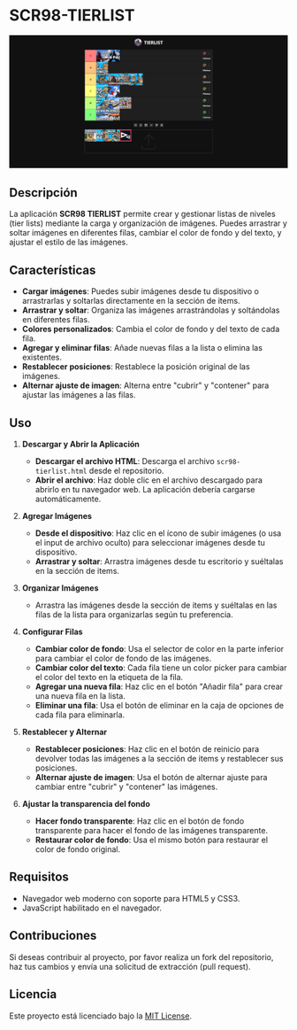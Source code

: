 # SCR98-TIERLIST

<img src="./README/TIERLIST.png"></img>

## Descripción

La aplicación **SCR98 TIERLIST** permite crear y gestionar listas de niveles (tier lists) mediante la carga y organización de imágenes. Puedes arrastrar y soltar imágenes en diferentes filas, cambiar el color de fondo y del texto, y ajustar el estilo de las imágenes.

## Características

- **Cargar imágenes**: Puedes subir imágenes desde tu dispositivo o arrastrarlas y soltarlas directamente en la sección de items.
- **Arrastrar y soltar**: Organiza las imágenes arrastrándolas y soltándolas en diferentes filas.
- **Colores personalizados**: Cambia el color de fondo y del texto de cada fila.
- **Agregar y eliminar filas**: Añade nuevas filas a la lista o elimina las existentes.
- **Restablecer posiciones**: Restablece la posición original de las imágenes.
- **Alternar ajuste de imagen**: Alterna entre "cubrir" y "contener" para ajustar las imágenes a las filas.

## Uso

1. **Descargar y Abrir la Aplicación**
   - **Descargar el archivo HTML**: Descarga el archivo `scr98-tierlist.html` desde el repositorio.
   - **Abrir el archivo**: Haz doble clic en el archivo descargado para abrirlo en tu navegador web. La aplicación debería cargarse automáticamente.

2. **Agregar Imágenes**
   - **Desde el dispositivo**: Haz clic en el ícono de subir imágenes (o usa el input de archivo oculto) para seleccionar imágenes desde tu dispositivo.
   - **Arrastrar y soltar**: Arrastra imágenes desde tu escritorio y suéltalas en la sección de items.

3. **Organizar Imágenes**
   - Arrastra las imágenes desde la sección de items y suéltalas en las filas de la lista para organizarlas según tu preferencia.

4. **Configurar Filas**
   - **Cambiar color de fondo**: Usa el selector de color en la parte inferior para cambiar el color de fondo de las imágenes.
   - **Cambiar color del texto**: Cada fila tiene un color picker para cambiar el color del texto en la etiqueta de la fila.
   - **Agregar una nueva fila**: Haz clic en el botón "Añadir fila" para crear una nueva fila en la lista.
   - **Eliminar una fila**: Usa el botón de eliminar en la caja de opciones de cada fila para eliminarla.

5. **Restablecer y Alternar**
   - **Restablecer posiciones**: Haz clic en el botón de reinicio para devolver todas las imágenes a la sección de items y restablecer sus posiciones.
   - **Alternar ajuste de imagen**: Usa el botón de alternar ajuste para cambiar entre "cubrir" y "contener" las imágenes.

6. **Ajustar la transparencia del fondo**
   - **Hacer fondo transparente**: Haz clic en el botón de fondo transparente para hacer el fondo de las imágenes transparente.
   - **Restaurar color de fondo**: Usa el mismo botón para restaurar el color de fondo original.

## Requisitos

- Navegador web moderno con soporte para HTML5 y CSS3.
- JavaScript habilitado en el navegador.

## Contribuciones

Si deseas contribuir al proyecto, por favor realiza un fork del repositorio, haz tus cambios y envía una solicitud de extracción (pull request).

## Licencia

Este proyecto está licenciado bajo la [MIT License](LICENSE).

